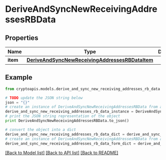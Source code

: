 # DeriveAndSyncNewReceivingAddressesRBData


## Properties
Name | Type | Description | Notes
------------ | ------------- | ------------- | -------------
**item** | [**DeriveAndSyncNewReceivingAddressesRBDataItem**](DeriveAndSyncNewReceivingAddressesRBDataItem.md) |  | 

## Example

```python
from cryptoapis.models.derive_and_sync_new_receiving_addresses_rb_data import DeriveAndSyncNewReceivingAddressesRBData

# TODO update the JSON string below
json = "{}"
# create an instance of DeriveAndSyncNewReceivingAddressesRBData from a JSON string
derive_and_sync_new_receiving_addresses_rb_data_instance = DeriveAndSyncNewReceivingAddressesRBData.from_json(json)
# print the JSON string representation of the object
print DeriveAndSyncNewReceivingAddressesRBData.to_json()

# convert the object into a dict
derive_and_sync_new_receiving_addresses_rb_data_dict = derive_and_sync_new_receiving_addresses_rb_data_instance.to_dict()
# create an instance of DeriveAndSyncNewReceivingAddressesRBData from a dict
derive_and_sync_new_receiving_addresses_rb_data_form_dict = derive_and_sync_new_receiving_addresses_rb_data.from_dict(derive_and_sync_new_receiving_addresses_rb_data_dict)
```
[[Back to Model list]](../README.md#documentation-for-models) [[Back to API list]](../README.md#documentation-for-api-endpoints) [[Back to README]](../README.md)


